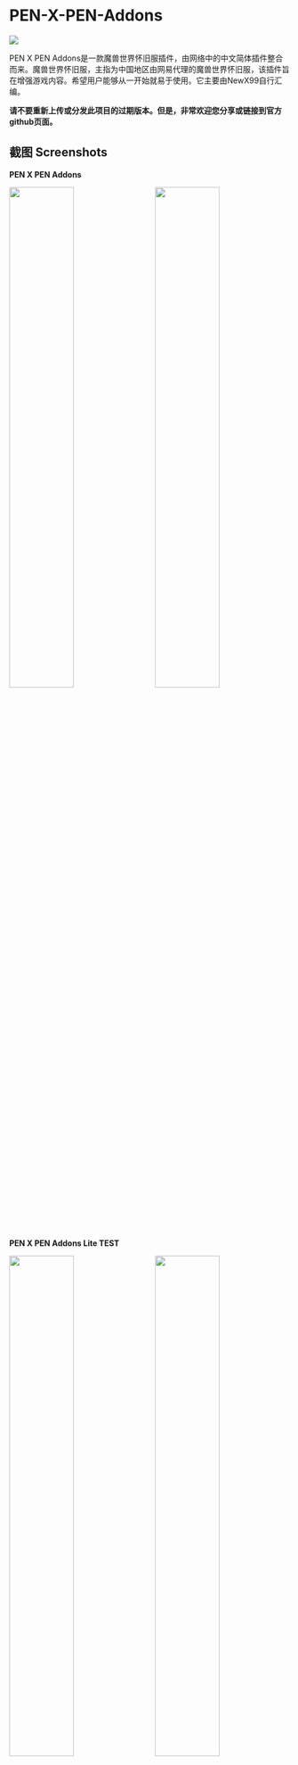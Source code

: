 # PEN-X-PEN-Addons
<img src="https://github.com/NewX99/PEN-X-PEN-Addons/blob/master/image/Screenshots00.jpg">

PEN X PEN Addons是一款魔兽世界怀旧服插件，由网络中的中文简体插件整合而来。魔兽世界怀旧服，主指为中国地区由网易代理的魔兽世界怀旧服，该插件旨在增强游戏内容。希望用户能够从一开始就易于使用。它主要由NewX99自行汇编。

**请不要重新上传或分发此项目的过期版本。但是，非常欢迎您分享或链接到官方github页面。**

## 截图 Screenshots
**PEN X PEN Addons**

<img src="https://github.com/NewX99/PEN-X-PEN-Addons/blob/master/image/Screenshots01.jpg" align="right" width="48%"> 
<img src="https://github.com/NewX99/PEN-X-PEN-Addons/blob/master/image/Screenshots02.jpg" width="48%">

**PEN X PEN Addons Lite TEST**

<img src="https://github.com/NewX99/PEN-X-PEN-Addons/blob/master/image/lite01.png" align="right" width="48%"> 
<img src="https://github.com/NewX99/PEN-X-PEN-Addons/blob/master/image/lite02.png" width="48%">
<img src="https://github.com/NewX99/PEN-X-PEN-Addons/blob/master/image/Screenshots03.jpg">
<img src="https://github.com/NewX99/PEN-X-PEN-Addons/blob/master/image/Addonslist%20.jpg">

## 最新版本 Last vesion
* **PEN X PEN Addons 20190918β-1**

## 安装 Installation
1. 下载插件
* 更新工具 **[[桃乐豆]](http://www.taoledou.com/)** 桃乐豆分享码：**4f97d14c3d1241929bbeefc8f40dfa91** **（推荐使用）**  
* 网盘下载 **[[百度网盘]](https://pan.baidu.com/s/1JHhC1j7KSKLWXmvUcnrytQ)** 提取码: **59eq**

------------------------------------------------------------桃乐豆安装教程------------------------------------------------------------

2. 请按照更新器指示自动删除原有插件、设置文件、字体及反河蟹文件，安装所有插件、设置文件、字体及反河蟹文件。
* **特别注意请勿使用桃乐豆更新插件，本插件包多数来自于WOWCAT的汉化修改版，更新后会出现乱码、英文界面等情况**
3. 启动魔兽世界

------------------------------------------------------------网盘版安装教程------------------------------------------------------------

2. 解压缩获得PEN X PEN classic Master，其中包含Interface,WTF,Fonts三个文件夹
3. **备份你魔兽世界根目录下_classic_目录下的Cache,Interface,WTF,Fonts四个文件夹，然后删除它们**
4. 拷贝PEN X PEN classic Master下所有的文件至魔兽世界根目录下_classic_文件夹
5. 修改WTF目录下Account下多层文件名称为你的账号信息,可参考你备份出去的原文件
6. 启动魔兽世界
7. **跳过ElvUI的所有设置，插件自动重启，按ESC进入游戏主菜单，选择ElvUI进入设置，选择配置标签，选择复制配置文件自灰烬使者-UI**

## 实验室 WTF lab
* PEN X PEN Addons Lite是PEN X PEN插件包的精简版本，通过更改WTF文件将插件界面精简魔改而来，这仅仅是一个WTF配置文件，此配置暂关了个别单体插件，需要请手动恢复。
* **[[PXPAddons Lite WTF]](https://github.com/NewX99/PEN-X-PEN-Addons/raw/master/master/PXPAddonsLite.zip)** Design by **[gsx19910519](https://github.com/gsx19910519/PEN-X-PEN-Addons/tree/Tree%E2%80%99s-WTF-for-PEN-X-PEN)**
## 命令集 Commands
* 参见截图列表

## 语言 Languages
* 目前只支持简体中文

## 推荐插件 Recommended addons
* Guidelime 保姆式高定制任务升级导航插件
* AtlasLootClassic 副本掉落物品查询
* ClassicCodex 强大的全能型任务数据库 - Fan移植
* Details  老牌轻量级数据统计插件
* MonkeyQuest 猴子任务监视助手
* WeakAuras2 神级法术提醒和计时插件

## 辅助文件 secondary file
* 桃乐豆插件更新器 **[[TLD]](https://github.com/NewX99/PEN-X-PEN-Addons/raw/master/master/taoledou-setup-latest.exe)**
* 插件版本修改软件 **[[WOWtoc]](https://github.com/NewX99/PEN-X-PEN-Addons/raw/master/master/WoWToc.exe)**
* 插件设置转移软件 **[[WOWwfs]](https://github.com/NewX99/PEN-X-PEN-Addons/raw/master/master/WOW%E9%85%8D%E7%BD%AE%E5%A4%8D%E5%88%B6-WFS4.9(32).exe)**
* 美化字体数字整合 **[[Fonts]](https://github.com/NewX99/PEN-X-PEN-Addons/raw/master/master/Fonts.7z)**
## 版本更新 Version update
* **PEN X PEN Addons 20190918β-1**
* **找回了** 误删的天赋模拟器
* **更新了** ClassicThreatMeter团队仇恨监视，现在他更准确了
* ————————————————————————————————————————————————————
* PEN X PEN Addons 20190917β-1
* 添加了 !BugGrabber&BugSack用于屏蔽ClassicCodex的部分报错问题
* ————————————————————————————————————————————————————
* PEN X PEN Addons 20190916β-1
* 添加了 Skillet 扩展商业技能面板增强
* 添加了 RealMobHealth真实怪物血量数值的全NPC缓存
* 更新了 ElvUI框架及各种主要插件至作者新版
* 更新了 ClassicCodex现在它兼容QuestLogEx任务框架了，并且减少了报错
* 修复了 避免作者主账号的记录影响，套用账号改为灰烬使者-UI
* ————————————————————————————————————————————————————
* PEN X PEN Addons 20190910β-1
* 调整了 UI的整体布局，统一界面字号，布局更加紧凑合理
* 更新了 ElvUI框架及各种主要插件至作者新版
* 遗留了 桃乐豆套用角色非常混乱的问题
* ————————————————————————————————————————————————————
* PEN X PEN Addons 20190908β-2
* 添加了 Leatrix_Maps 大地图显示未探测区域&副本位置图标 v1.13.28
* 添加了 NeatPlates 精致强大的姓名板 v1.13.2.13-Classic
* ————————————————————————————————————————————————————
* PEN X PEN Addons 20190905β-1
* 添加了** ClassicThreatMeter 团队仇恨监视 v1.06
* 添加了** EavesDrop 战斗图形事件框 v1.0.0 classic
* ————————————————————————————————————————————————————
* PEN X PEN Addons 20190903β-2
* 删除了 TradeSkillMaster 地精商业助手 v4.8.5 classic
* ————————————————————————————————————————————————————
* PEN X PEN Addons 20190903β-1
* 添加了 Atlas & AtlasQuest 副本地图/副本任务查看 1.13.0,掉落查询未实装
* 添加了 ClassicMenus 框架鼠标右键弹出菜单增强 v1.0
* 添加了 Leatrix_Maps 大地图显示未探测区域&副本位置图标 v1.13.27
* 添加了 Fizzle 装备品质着色，角色栏装备颜色 v80200-1
* 添加了 TradeSkillMaster 地精商业助手 v4.8.5 classic
* 修复了 RealMobHealth 真实怪物血量数值与ElvUI冲突的问题
* 遗留了 整体插件包过于臃肿的问题 
* ————————————————————————————————————————————————————
* PEN X PEN Addons 20190902β-1
* 添加了 Decursive 经典老牌的＂一键驱散＂
* 遗留了 RealMobHealth 真实怪物血量数值与ElvUI冲突的问题
* 更新了 Elvui主框架版本，修复了NPC对话框排版的错误
* 更新了 Details  老牌轻量级数据统计插件
* ————————————————————————————————————————————————————
* PEN X PEN Addons 20190901β-1
* 添加了 GatherMate2 老牌采集助手 v1.45
* 添加了 TrinketMenu 饰品管理助手 v7.3.2 fan改
* 遗留了 RealMobHealth 真实怪物血量数值与ElvUI冲突的问题
* 改进了 各个UI界面文字大小的问题
* ————————————————————————————————————————————————————
* PEN X PEN Addons 20190831β-1
* 更换了 原有的拍卖行插件 Auctionator Classic,变为更加智能的 AUX
* 添加了 ChatBar 聊天频道按钮切换
* 添加了 InFlight 飞行时间状态计时器
* 遗留了 OmniCC 技能冷却计时闪光与ElvUI冲突的问题
* 遗留了 RealMobHealth 真实怪物血量数值与ElvUI冲突的问题
* ————————————————————————————————————————————————————
* PEN X PEN Addons 20190829β-1
* 初始版本 

## 声明 state
所有插件均为搬运整合，在此感谢原作者及中文修改人。

插件来源 **[[魔兽猫 http://classic.wowcat.net]](http://classic.wowcat.net)**

插件来源 **[[178魔兽插件站 http://wowui.178.com/]](http://wowui.178.com/)**

插件来源 **[[桃乐豆 http://www.taoledou.com/]](http://www.taoledou.com/)**
